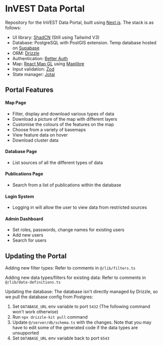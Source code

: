 # InVEST Data Portal

Repository for the InVEST Data Portal, built using [Next.js](https://nextjs.org/). The stack is as follows:

- UI library: [ShadCN](https://ui.shadcn.com/) (Still using Tailwind V3)
- Database: PostgreSQL with PostGIS extension. Temp database hosted on [Supabase](https://supabase.com/)
- ORM: [Drizzle](https://orm.drizzle.team/)
- Authentication: [Better Auth](https://www.better-auth.com/)
- Map: [React Map GL](https://visgl.github.io/react-map-gl/) using [Maplibre](https://maplibre.org/)
- Input validation: [Zod](https://zod.dev/)
- State manager: [Jotai](https://jotai.org/)

## Portal Features

#### Map Page

- Filter, display and download various types of data
- Download a picture of the map with different layers
- Customise the colours of the features on the map
- Choose from a variety of basemaps
- View feature data on hover
- Download cluster data

#### Database Page

- List sources of all the different types of data

#### Publications Page

- Search from a list of publications within the database

#### Login System

- Logging in will allow the user to view data from restricted sources

#### Admin Dashboard

- Set roles, passwords, change names for existing users
- Add new users
- Search for users

## Updating the Portal

Adding new filter types: Refer to comments in `@/lib/filters.ts`

Adding new data types/filters for existing data: Refer to comments in `@/lib/data-definitions.ts`

Updating the database: The database isn't directly managed by Drizzle, so we pull the database config from Postgres:

1. Set `DATABASE_URL` env variable to port `5432` (The following command won't work otherwise)
2. Run `npx drizzle-kit pull` command
3. Update `@/server/db/schema.ts` with the changes. Note that you may have to edit some of the generated code if the data types are unsupported
4. Set `DATABASE_URL` env variable back to port `6543`
